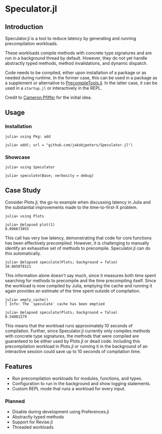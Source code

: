 
# Speculator.jl

## Introduction

Speculator.jl is a tool to reduce latency by generating and running precompilation workloads.

These workloads compile methods with concrete type
signatures and are run in a background thread by default.
However, they do not yet handle abstractly typed methods,
method invalidations, and dynamic dispatch.

Code needs to be compiled, either upon installation of a package or as needed during runtime.
In the former case, this can be used in a package as a supplement or alternative to
[PrecompileTools.jl](https://github.com/JuliaLang/PrecompileTools.jl).
In the latter case, it can be used in a `startup.jl` or interactively in the REPL.

Credit to [Cameron Pfiffer](https://github.com/cpfiffer) for the initial idea.

## Usage

### Installation

```julia-repl
julia> using Pkg: add

julia> add(; url = "github.com/jakobjpeters/Speculator.jl")
```

### Showcase

```julia-repl
julia> using Speculator

julia> speculate(Base; verbosity = debug)
```

## Case Study

Consider Plots.jl, the go-to example when discussing latency in Julia
and the substantial improvements made to the time-to-first-X problem.

```julia-repl
julia> using Plots

julia> @elapsed plot(1)
0.096673055
```

This call has very low latency, demonstrating that code
for core functions has been effectively precompiled.
However, it is challenging to manually identify an exhaustive set of methods to precompile.
Speculator.jl can do this automatically.

```julia-repl
julia> @elapsed speculate(Plots; background = false)
10.865878121
```

This information alone doesn't say much, since it measures both time spent
searching for methods to precompile and the time precompiling itself.
Since the workload is now compiled by Julia, emptying the cache and running it again
provides an estimate of the time spent outside of compilation.

```julia-repl
julia> empty_cache()
[ Info: The `speculate` cache has been emptied

julia> @elapsed speculate(Plots; background = false)
0.54081279
```

This means that the workload runs approximately 10 seconds of compilation.
Further, since Speculator.jl currently only compiles methods with concrete type signatures,
the methods that were compiled are guaranteed to be either used by Plots.jl or dead code.
Including this precompilation workload in Plots.jl or running it in the background of
an interactive session could save up to 10 seconds of compilation time.

## Features

- Run precompilation workloads for modules, functions, and types.
- Configuration to run in the background and show logging statements.
- Custom REPL mode that runs a workload for every input.

### Planned

- Disable during development using Preferences.jl
- Abstractly typed methods
- Support for Revise.jl
- Threaded workloads

